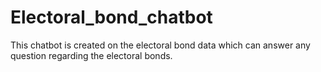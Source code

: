 # Electoral_bond_chatbot
This chatbot is created on the electoral bond data which can answer any question regarding the electoral bonds.
